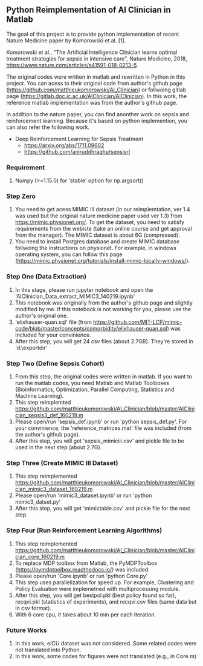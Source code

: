 
## Python Reimplementation of AI Clinician in Matlab 
The goal of this project is to provide python implementation of recent Nature Medicine paper by Komorowski et al. [1]. 

Komorowski et al., "The Artificial Intelligence Clinician learns optimal treatment strategies for sepsis in intensive care", Nature Medicine, 2018,  https://www.nature.com/articles/s41591-018-0213-5. 

The original codes were written in matlab and rewritten in Python in this project. You can acess to their original code from author's github page (https://github.com/matthieukomorowski/AI_Clinician) or follwoing gitlab page (https://gitlab.doc.ic.ac.uk/AIClinician/AIClinician). In this work, the reference matlab implementation was from the author's github page. 

In addition to the nature paper, you can find anonther work on sepsis and reinforcement learning. Because it's based on python implemention, you can also refer the following work.  

- Deep Reinforcement Learning for Sepsis Treatment
  - https://arxiv.org/abs/1711.09602
  - https://github.com/aniruddhraghu/sepsisrl 


### Requirement
1. Numpy (>=1.15.0) for 'stable' option for np.argsort() 

### Step Zero  
1. You need to get acess MIMIC III dataset (in our reimplemtation, ver 1.4 was used but the original nature medicine paper used ver 1.3) from https://mimic.physionet.org/. To get the dataset, you need to satisfy requirements from the webiste (take an online course and get approval from the manager). The MIMIC dataset is about 6G (compressed). 
2. You need to install Postgres database and create MIMIC database follwoing the instructions on physionet. For example, in windows operating system, you can follow this page (https://mimic.physionet.org/tutorials/install-mimic-locally-windows/). 

### Step One (Data Extraction)
1. In this stage, please run jupyter notebook and open the 'AIClinician_Data_extract_MIMIC3_140219.ipynb'
2. This notebook was originally from the author's github page and slightly modified by me. If this notebook is not working for you, please use the author's original one. 
3. 'elixhauser-quan.sql' file (from https://github.com/MIT-LCP/mimic-code/blob/master/concepts/comorbidity/elixhauser-quan.sql) was included for your convinience. 
4. After this step, you will get 24 csv files (about 2.7GB). They're stored in 'd:\exportdir' 

### Step Two (Define Sepsis Cohort)
1. From this step, the original codes were written in matlab. If you want to run the matlab codes, you need Matlab and Matlab Toolboxes (Bioinformatics, Optimization, Parallel Computing, Statistics and Machine Learning). 
2. This step reimplemted https://github.com/matthieukomorowski/AI_Clinician/blob/master/AIClinician_sepsis3_def_160219.m 
2. Please open/run 'sepsis_def.ipynb' or run 'python sepsis_def.py'. For your convinience, the 'reference_matrices.mat' file was included (from the author's github page). 
3. After this step, you will get 'sepsis_mimiciii.csv' and pickle file to be used in the next step (about 2.7G). 

### Step Three (Create MIMIC III Dataset)
1. This step reimplemented https://github.com/matthieukomorowski/AI_Clinician/blob/master/AIClinician_mimic3_dataset_160219.m
2. Please open/run 'mimic3_dataset.ipynb' or run 'python mimic3_datset.py' 
3. After this step, you will get 'mimictable.csv' and pickle file for the next step. 

### Step Four (Run Reinforcement Learning Algorithms) 
1. This step reimplemented https://github.com/matthieukomorowski/AI_Clinician/blob/master/AIClinician_core_160219.m
2. To replace MDP toolbox from Matlab, the PyMDPToolbox (https://pymdptoolbox.readthedocs.io/) was included. 
3. Please open/run 'Core.ipynb' or run 'python Core.py' 
4. This step uses parallelization for speed up. For example, Clustering and Policy Evaluation were implemetned with multiprocessing module. 
5. After this step, you will get bestpol.pkl (best policy found so far), recqvi.pkl (statistics of experiments), and recqvi.csv files (same data but in csv format). 
6. With 6 core cpu, it takes about 10 min per each iteration. 

### Future Works 
1. In this work, eICU dataset was not considered. Some related codes were not translated into Python. 
2. In this work, some codes for figures were not translated (e.g., in Core.m)

